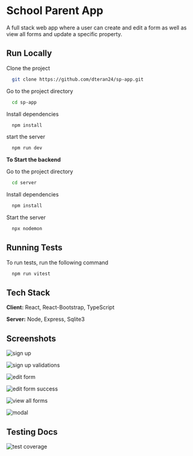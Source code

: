
# School Parent App

A full stack web app where a user can create and edit a form as well as view all forms and update a specific property.


 


## Run Locally

Clone the project

```bash
  git clone https://github.com/dteran24/sp-app.git
```

Go to the project directory

```bash
  cd sp-app
```

Install dependencies

```bash
  npm install
```
start the server
```bash
  npm run dev
```
__To Start the backend__

Go to the project directory

```bash
  cd server
```

Install dependencies

```bash
  npm install
```

Start the server

```bash
  npx nodemon
```


## Running Tests

To run tests, run the following command

```bash
  npm run vitest
```


## Tech Stack

**Client:** React, React-Bootstrap, TypeScript

**Server:** Node, Express, Sqlite3


## Screenshots
![sign up](https://user-images.githubusercontent.com/73507887/234481974-e384e412-1cd3-4253-8e52-d2c965ed2036.png)


![sign up validations](https://user-images.githubusercontent.com/73507887/234481918-c1c102c4-6dbc-4f40-83eb-fd985443a494.png)


![edit form](https://user-images.githubusercontent.com/73507887/234481766-3bf46474-e04f-43c2-9fed-fa100e9ac39d.png)


![edit form success](https://user-images.githubusercontent.com/73507887/234481630-3e2e34dc-6a0b-4dd4-9030-e9a35586f09d.png)

![view all forms](https://user-images.githubusercontent.com/73507887/234482052-e7434ac3-9a61-4e54-bf62-6f22a63be177.png)


![modal](https://user-images.githubusercontent.com/73507887/234481852-cfaf96e6-dd92-4345-ae94-58da9e4cce0d.png)

## Testing Docs

![test coverage](https://user-images.githubusercontent.com/73507887/234482833-07e08e82-b6d6-4060-820f-de803e3f63aa.png)
